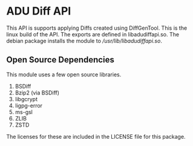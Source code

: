 <h1>ADU Diff API</h1>
<p>This API is supports applying Diffs created using DiffGenTool.
This is the linux build of the API. The exports are defined in libadudiffapi.so. The debian package installs the module to <i>/usr/lib/libadudiffapi.so</i>.</p>

<h2>Open Source Dependencies</h2>
This module uses a few open source libraries.
<ol>
<li>BSDiff</li>
<li>Bzip2 (via BSDiff)</li>
<li>libgcrypt</li>
<li>ligpg-error</li>
<li>ms-gsl</li>
<li>ZLIB</li>
<li>ZSTD</li>
</ol>

The licenses for these are included in the LICENSE file for this package.
